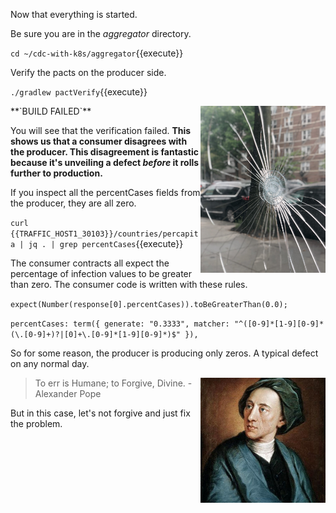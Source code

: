 Now that everything is started.

Be sure you are in the _aggregator_ directory.

`cd ~/cdc-with-k8s/aggregator`{{execute}}

Verify the pacts on the producer side.

`./gradlew pactVerify`{{execute}}

<img align="right" src="./assets/broken.jpg" width="200">
**`BUILD FAILED`**

You will see that the verification failed. **This shows us that a consumer disagrees with the producer. This disagreement is fantastic because it's unveiling a defect _before_ it rolls further to production.**

If you inspect all the percentCases fields from the producer, they are all zero.

`curl {{TRAFFIC_HOST1_30103}}/countries/percapita | jq . | grep percentCases`{{execute}}

The consumer contracts all expect the percentage of infection values to be greater than zero. The consumer code is written with these rules.

`expect(Number(response[0].percentCases)).toBeGreaterThan(0.0);`

`percentCases: term({ generate: "0.3333", matcher: "^([0-9]*[1-9][0-9]*(\.[0-9]+)?|[0]+\.[0-9]*[1-9][0-9]*)$" }),`

So for some reason, the producer is producing only zeros. A typical defect on any normal day.

<img align="right" src="./assets/alexanderpope.jpg" width="200">

> To err is Humane; to Forgive, Divine. -Alexander Pope

But in this case, let's not forgive and just fix the problem.
